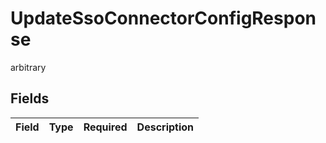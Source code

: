 # UpdateSsoConnectorConfigResponse

arbitrary


## Fields

| Field       | Type        | Required    | Description |
| ----------- | ----------- | ----------- | ----------- |